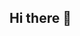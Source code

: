 ## Hi there 👋

<!--
**YutangXie/YutangXie** is a ✨ _special_ ✨ repository because its `README.md` (this file) appears on your GitHub profile.

Here are some ideas to get you started:

- 🔭 I’m currently working on a TTS project for Live.
- 🌱 I’m currently learning Python 
- 👯 I’m looking to collaborate on the TTS project
- 🤔 I’m looking for help with Python
- 💬 Ask me about Olympiad in Informatics
- 📫 How to reach me: Gmail in profile
-->

